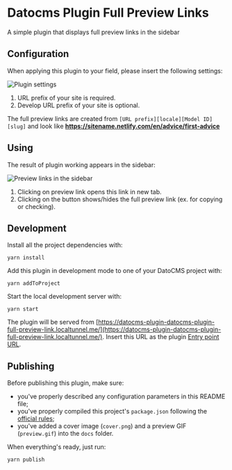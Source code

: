 # Datocms Plugin Full Preview Links

A simple plugin that displays full preview links in the sidebar

## Configuration

When applying this plugin to your field, please insert the following settings:

![Plugin settings](https://github.com/FoxyGirl/datocms-plugin-full-preview-links/master/docs/01-preview-links-settings.jpg)

1. URL prefix of your site is required.
2. Develop URL prefix of your site is optional.

The full preview links are created from `[URL prefix][locale][Model ID][slug]`
and look like **https://sitename.netlify.com/en/advice/first-advice**

## Using

The result of plugin working appears in the sidebar:

![Preview links in the sidebar](https://github.com/FoxyGirl/datocms-plugin-full-preview-links/master/docs/02-preview-links.jpg)

1. Clicking on preview link opens this link in new tab.
2. Clicking on the button shows/hides the full preview link (ex. for copying or checking).

## Development

Install all the project dependencies with:

```
yarn install
```

Add this plugin in development mode to one of your DatoCMS project with:

```
yarn addToProject
```

Start the local development server with:

```
yarn start
```

The plugin will be served from [https://datocms-plugin-datocms-plugin-full-preview-link.localtunnel.me/](https://datocms-plugin-datocms-plugin-full-preview-link.localtunnel.me/). Insert this URL as the plugin [Entry point URL](https://www.datocms.com/docs/plugins/creating-a-new-plugin/).

## Publishing

Before publishing this plugin, make sure:

- you've properly described any configuration parameters in this README file;
- you've properly compiled this project's `package.json` following the [official rules](https://www.datocms.com/docs/plugins/publishing/);
- you've added a cover image (`cover.png`) and a preview GIF (`preview.gif`) into the `docs` folder.

When everything's ready, just run:

```
yarn publish
```
